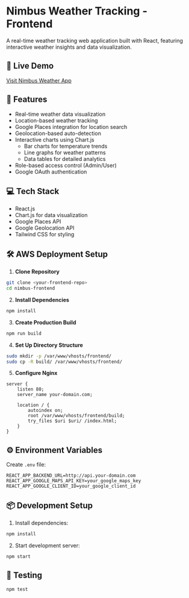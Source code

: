 # Nimbus Weather Tracking - Frontend

A real-time weather tracking web application built with React, featuring interactive weather insights and data visualization.

## 🌟 Live Demo
[Visit Nimbus Weather App](#) <!-- https://nimbus.merinphilamin.site/ -->

## 🚀 Features

- Real-time weather data visualization
- Location-based weather tracking
- Google Places integration for location search
- Geolocation-based auto-detection
- Interactive charts using Chart.js
  - Bar charts for temperature trends
  - Line graphs for weather patterns
  - Data tables for detailed analytics
- Role-based access control (Admin/User)
- Google OAuth authentication

## 💻 Tech Stack

- React.js
- Chart.js for data visualization
- Google Places API
- Google Geolocation API
- Tailwind CSS for styling

## 🛠️ AWS Deployment Setup

1. **Clone Repository**
```bash
git clone <your-frontend-repo>
cd nimbus-frontend
```

2. **Install Dependencies**
```bash
npm install
```

3. **Create Production Build**
```bash
npm run build
```

4. **Set Up Directory Structure**
```bash
sudo mkdir -p /var/www/vhosts/frontend/
sudo cp -R build/ /var/www/vhosts/frontend/
```

5. **Configure Nginx**
```nginx
server {
    listen 80;
    server_name your-domain.com;

    location / {
        autoindex on;
        root /var/www/vhosts/frontend/build;
        try_files $uri $uri/ /index.html;
    }
}
```

## ⚙️ Environment Variables

Create `.env` file:
```env
REACT_APP_BACKEND_URL=http://api.your-domain.com
REACT_APP_GOOGLE_MAPS_API_KEY=your_google_maps_key
REACT_APP_GOOGLE_CLIENT_ID=your_google_client_id
```

## 📦 Development Setup

1. Install dependencies:
```bash
npm install
```

2. Start development server:
```bash
npm start
```

## 🧪 Testing

```bash
npm test
```

